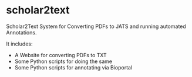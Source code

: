 scholar2text
============

Scholar2Text System for Converting PDFs to JATS and running automated Annotations.

It includes:

* A Website for converting PDFs to TXT
* Some Python scripts for doing the same
* Some Python scripts for annotating via Bioportal
